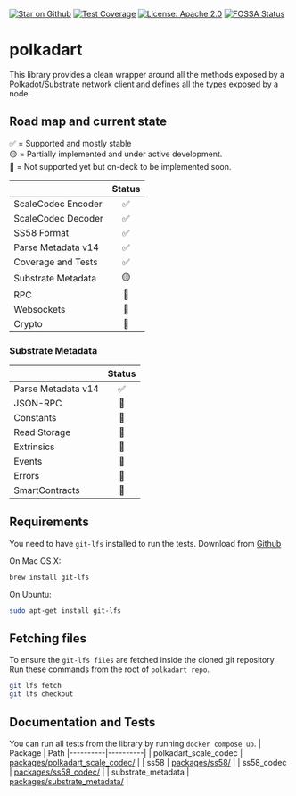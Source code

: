 [![Star on Github](https://img.shields.io/github/stars/rankanizer/polkadart.svg?style=flat&logo=github&colorB=deeppink&label=stars)](https://github.com/rankanizer/polkadart)
[![Test Coverage](https://api.codeclimate.com/v1/badges/156365ed1c65ff0d7b8c/test_coverage)](https://codeclimate.com/github/rankanizer/polkadart/test_coverage)
[![License: Apache 2.0](https://img.shields.io/badge/license-Apache%202.0-purple.svg)](https://www.apache.org/licenses/LICENSE-2.0)
[![FOSSA Status](https://app.fossa.com/api/projects/git%2Bgithub.com%2Frankanizer%2Fpolkadart.svg?type=shield)](https://app.fossa.com/projects/git%2Bgithub.com%2Frankanizer%2Fpolkadart?ref=badge_shield) <!-- markdown-link-check-disable-line -->

# polkadart
This library provides a clean wrapper around all the methods exposed by a Polkadot/Substrate network client and defines all the types exposed by a node.

## Road map and current state

✅ = Supported and mostly stable<br/>
🟡 = Partially implemented and under active development.<br/>
🔴 = Not supported yet but on-deck to be implemented soon.

|                      | Status  |
| -------------------- |:-------:|
| ScaleCodec Encoder   | ✅      |
| ScaleCodec Decoder   | ✅      |
| SS58 Format          | ✅      |
| Parse Metadata v14   | ✅      |
| Coverage and Tests   | ✅      |
| Substrate Metadata   | 🟡      |
| RPC                  | 🔴      |
| Websockets           | 🔴      |
| Crypto               | 🔴      |

### Substrate Metadata
|                      | Status  |
| -------------------- |:-------:|
| Parse Metadata v14   | ✅      |
| JSON-RPC             | 🔴      |
| Constants            | 🔴      |
| Read Storage         | 🔴      |
| Extrinsics           | 🔴      |
| Events               | 🔴      |
| Errors               | 🔴      |
| SmartContracts       | 🔴      |

## Requirements

You need to have `git-lfs` installed to run the tests. Download from [Github](https://git-lfs.github.com)

On Mac OS X:

```bash
brew install git-lfs
```

On Ubuntu:

```bash
sudo apt-get install git-lfs
```

## Fetching files

To ensure the `git-lfs files` are fetched inside the cloned git repository. Run these commands from the root of `polkadart repo`.

```bash
git lfs fetch
git lfs checkout
```

## Documentation and Tests

You can run all tests from the library by running `docker compose up`.
| Package | Path
|----------|----------|
| polkadart_scale_codec | [packages/polkadart_scale_codec/](./packages/polkadart_scale_codec/) |
| ss58 | [packages/ss58/](./packages/ss58/) |
| ss58_codec | [packages/ss58_codec/](./packages/ss58_codec/) |
| substrate_metadata | [packages/substrate_metadata/](./packages/substrate_metadata/) |
